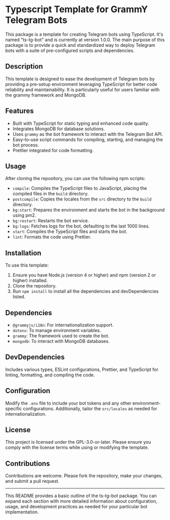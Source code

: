 # Typescript Template for GrammY Telegram Bots

This package is a template for creating Telegram bots using TypeScript. It's named "ts-tg-bot" and is currently at version 1.0.0. The main purpose of this package is to provide a quick and standardized way to deploy Telegram bots with a suite of pre-configured scripts and dependencies.

## Description

This template is designed to ease the development of Telegram bots by providing a pre-setup environment leveraging TypeScript for better code reliability and maintainability. It is particularly useful for users familiar with the grammy framework and MongoDB.

## Features

- Built with TypeScript for static typing and enhanced code quality.
- Integrates MongoDB for database solutions.
- Uses `grammy` as the bot framework to interact with the Telegram Bot API.
- Easy-to-use script commands for compiling, starting, and managing the bot process.
- Prettier integrated for code formatting.

## Usage

After cloning the repository, you can use the following npm scripts:

- `compile`: Compiles the TypeScript files to JavaScript, placing the compiled files in the `build` directory.
- `postcompile`: Copies the locales from the `src` directory to the `build` directory.
- `bg:start`: Prepares the environment and starts the bot in the background using pm2.
- `bg:restart`: Restarts the bot service.
- `bg:logs`: Fetches logs for the bot, defaulting to the last 1000 lines.
- `start`: Compiles the TypeScript files and starts the bot.
- `lint`: Formats the code using Prettier.

## Installation

To use this template:

1. Ensure you have Node.js (version 4 or higher) and npm (version 2 or higher) installed.
2. Clone the repository.
3. Run `npm install` to install all the dependencies and devDependencies listed.

## Dependencies

- `@grammyjs/i18n`: For internationalization support.
- `dotenv`: To manage environment variables.
- `grammy`: The framework used to create the bot.
- `mongodb`: To interact with MongoDB databases.

## DevDependencies

Includes various types, ESLint configurations, Prettier, and TypeScript for linting, formatting, and compiling the code.

## Configuration

Modify the `.env` file to include your bot tokens and any other environment-specific configurations. Additionally, tailor the `src/locales` as needed for internationalization.

## License

This project is licensed under the GPL-3.0-or-later. Please ensure you comply with the license terms while using or modifying the template.

## Contributions

Contributions are welcome. Please fork the repository, make your changes, and submit a pull request.

---

This README provides a basic outline of the ts-tg-bot package. You can expand each section with more detailed information about configuration, usage, and development practices as needed for your particular bot implementation.
